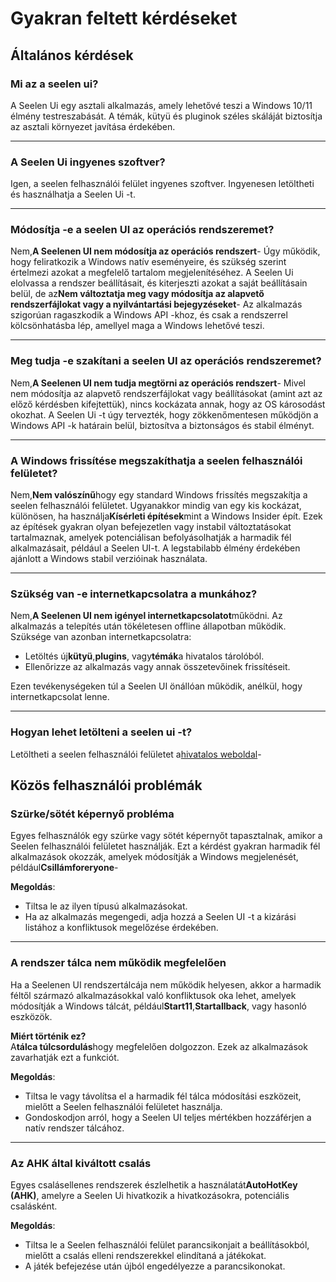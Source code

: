 # **Gyakran feltett kérdéseket**

## **Általános kérdések**

### **Mi az a seelen ui?**

A Seelen Ui egy asztali alkalmazás, amely lehetővé teszi a Windows 10/11 élmény testreszabását. A témák, kütyü és pluginok széles skáláját biztosítja az asztali környezet javítása érdekében.

***

### **A Seelen Ui ingyenes szoftver?**

Igen, a seelen felhasználói felület ingyenes szoftver. Ingyenesen letöltheti és használhatja a Seelen Ui -t.

***

### **Módosítja -e a seelen UI az operációs rendszeremet?**

Nem,**A Seelenen UI nem módosítja az operációs rendszert**- Úgy működik, hogy feliratkozik a Windows natív eseményeire, és szükség szerint értelmezi azokat a megfelelő tartalom megjelenítéséhez. A Seelen Ui elolvassa a rendszer beállításait, és kiterjeszti azokat a saját beállításain belül, de az**Nem változtatja meg vagy módosítja az alapvető rendszerfájlokat vagy a nyilvántartási bejegyzéseket**- Az alkalmazás szigorúan ragaszkodik a Windows API -khoz, és csak a rendszerrel kölcsönhatásba lép, amellyel maga a Windows lehetővé teszi.

***

### **Meg tudja -e szakítani a seelen UI az operációs rendszeremet?**

Nem,**A Seelenen UI nem tudja megtörni az operációs rendszert**- Mivel nem módosítja az alapvető rendszerfájlokat vagy beállításokat (amint azt az előző kérdésben kifejtettük), nincs kockázata annak, hogy az OS károsodást okozhat. A Seelen Ui -t úgy tervezték, hogy zökkenőmentesen működjön a Windows API -k határain belül, biztosítva a biztonságos és stabil élményt.

***

### **A Windows frissítése megszakíthatja a seelen felhasználói felületet?**

Nem,**Nem valószínű**hogy egy standard Windows frissítés megszakítja a seelen felhasználói felületet. Ugyanakkor mindig van egy kis kockázat, különösen, ha használja**Kísérleti építések**mint a Windows Insider épít. Ezek az építések gyakran olyan befejezetlen vagy instabil változtatásokat tartalmaznak, amelyek potenciálisan befolyásolhatják a harmadik fél alkalmazásait, például a Seelen UI-t. A legstabilabb élmény érdekében ajánlott a Windows stabil verzióinak használata.

***

### **Szükség van -e internetkapcsolatra a munkához?**

Nem,**A Seelenen UI nem igényel internetkapcsolatot**működni. Az alkalmazás a telepítés után tökéletesen offline állapotban működik. Szüksége van azonban internetkapcsolatra:

* Letöltés új**kütyü**,**plugins**, vagy**témák**a hivatalos tárolóból.
* Ellenőrizze az alkalmazás vagy annak összetevőinek frissítéseit.

Ezen tevékenységeken túl a Seelen UI önállóan működik, anélkül, hogy internetkapcsolat lenne.

***

### **Hogyan lehet letölteni a seelen ui -t?**

Letöltheti a seelen felhasználói felületet a[hivatalos weboldal](https://seelen.io)-

## **Közös felhasználói problémák**

### **Szürke/sötét képernyő probléma**

Egyes felhasználók egy szürke vagy sötét képernyőt tapasztalnak, amikor a Seelen felhasználói felületet használják. Ezt a kérdést gyakran harmadik fél alkalmazások okozzák, amelyek módosítják a Windows megjelenését, például**Csillámforeryone**-

**Megoldás**:

* Tiltsa le az ilyen típusú alkalmazásokat.
* Ha az alkalmazás megengedi, adja hozzá a Seelen UI -t a kizárási listához a konfliktusok megelőzése érdekében.

***

### **A rendszer tálca nem működik megfelelően**

Ha a Seelenen UI rendszertálcája nem működik helyesen, akkor a harmadik féltől származó alkalmazásokkal való konfliktusok oka lehet, amelyek módosítják a Windows tálcát, például**Start11**,**Startallback**, vagy hasonló eszközök.

**Miért történik ez?**\
A**tálca túlcsordulás**hogy megfelelően dolgozzon. Ezek az alkalmazások zavarhatják ezt a funkciót.

**Megoldás**:

* Tiltsa le vagy távolítsa el a harmadik fél tálca módosítási eszközeit, mielőtt a Seelen felhasználói felületet használja.
* Gondoskodjon arról, hogy a Seelen UI teljes mértékben hozzáférjen a natív rendszer tálcához.

***

### **Az AHK által kiváltott csalás**

Egyes csalásellenes rendszerek észlelhetik a használatát**AutoHotKey (AHK)**, amelyre a Seelen Ui hivatkozik a hivatkozásokra, potenciális csalásként.

**Megoldás**:

* Tiltsa le a Seelen felhasználói felület parancsikonjait a beállításokból, mielőtt a csalás elleni rendszerekkel elindítaná a játékokat.
* A játék befejezése után újból engedélyezze a parancsikonokat.
